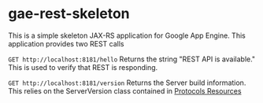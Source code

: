 gae-rest-skeleton
=============================

This is a simple skeleton JAX-RS application for Google App Engine.  This application provides
two REST calls

```GET http://localhost:8181/hello```
Returns the string "REST API is available."  This is used to verify that REST is responding.


```GET http://localhost:8181/version```
Returns the Server build information.  This relies on the ServerVersion class contained 
in [Protocols Resources](https://github.com/deege/protocols-resources)